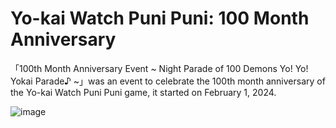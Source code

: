 # Yo-kai Watch Puni Puni: 100 Month Anniversary
「100th Month Anniversary Event ~ Night Parade of 100 Demons Yo! Yo! Yokai Parade♪ ~」was an event to celebrate the 100th month anniversary of the Yo-kai Watch Puni Puni game, it started on February 1, 2024.

![image](https://github.com/user-attachments/assets/4c11e349-9179-4509-8ffb-e101e69b9589)
